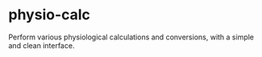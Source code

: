 # physio-calc
Perform various physiological calculations and conversions, with a simple and clean interface.
